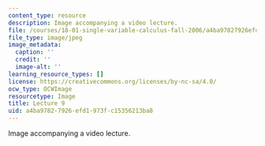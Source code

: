 ```yaml
---
content_type: resource
description: Image accompanying a video lecture.
file: /courses/18-01-single-variable-calculus-fall-2006/a4ba97827926efd1973fc15356213ba8_lec09.jpg
file_type: image/jpeg
image_metadata:
  caption: ''
  credit: ''
  image-alt: ''
learning_resource_types: []
license: https://creativecommons.org/licenses/by-nc-sa/4.0/
ocw_type: OCWImage
resourcetype: Image
title: Lecture 9
uid: a4ba9782-7926-efd1-973f-c15356213ba8
---
```

Image accompanying a video lecture.